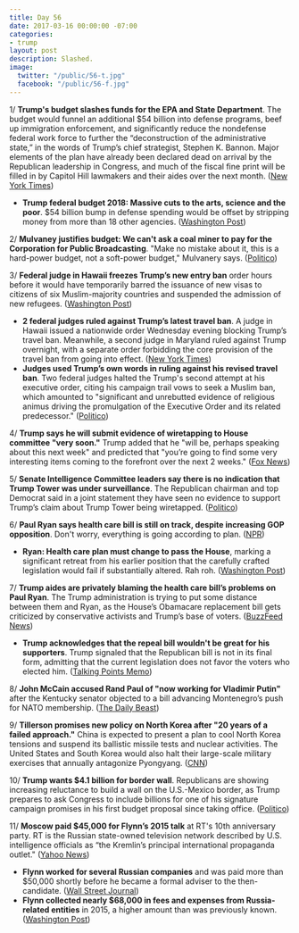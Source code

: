 ```yaml
---
title: Day 56
date: 2017-03-16 00:00:00 -07:00
categories:
- trump
layout: post
description: Slashed.
image:
  twitter: "/public/56-t.jpg"
  facebook: "/public/56-f.jpg"
---
```


1/ **Trump's budget slashes funds for the EPA and State Department**. The budget would funnel an additional $54 billion into defense programs, beef up immigration enforcement, and significantly reduce the nondefense federal work force to further the “deconstruction of the administrative state,” in the words of Trump’s chief strategist, Stephen K. Bannon. Major elements of the plan have already been declared dead on arrival by the Republican leadership in Congress, and much of the fiscal fine print will be filled in by Capitol Hill lawmakers and their aides over the next month. ([New York Times](https://www.nytimes.com/2017/03/15/us/politics/budget-epa-state-department-cuts.html))

* **Trump federal budget 2018: Massive cuts to the arts, science and the poor**. $54 billion bump in defense spending would be offset by stripping money from more than 18 other agencies. ([Washington Post](https://www.washingtonpost.com/business/economy/trump-federal-budget-2018-massive-cuts-to-the-arts-science-and-the-poor/2017/03/15/0a0a0094-09a1-11e7-a15f-a58d4a988474_story.html))

2/ **Mulvaney justifies budget: We can't ask a coal miner to pay for the Corporation for Public Broadcasting**. "Make no mistake about it, this is a hard-power budget, not a soft-power budget," Mulvanery says. ([Politico](https://secure.politico.com/story/2017/03/mick-mulvaney-trump-budget-priorities-236117))

3/ **Federal judge in Hawaii freezes Trump’s new entry ban** order hours before it would have temporarily barred the issuance of new visas to citizens of six Muslim-majority countries and suspended the admission of new refugees. ([Washington Post](https://www.washingtonpost.com/local/social-issues/lawyers-face-off-on-trump-travel-ban-in-md-court-wednesday-morning/2017/03/14/b2d24636-090c-11e7-93dc-00f9bdd74ed1_story.html))

* **2 federal judges ruled against Trump’s latest travel ban**. A judge in Hawaii issued a nationwide order Wednesday evening blocking Trump’s travel ban. Meanwhile, a second judge in Maryland ruled against Trump overnight, with a separate order forbidding the core provision of the travel ban from going into effect. ([New York Times](https://www.nytimes.com/2017/03/15/us/politics/trump-travel-ban.html))
* **Judges used Trump’s own words in ruling against his revised travel ban**. Two federal judges halted the Trump's second attempt at his executive order, citing his campaign trail vows to seek a Muslim ban, which amounted to "significant and unrebutted evidence of religious animus driving the promulgation of the Executive Order and its related predecessor." ([Politico](https://secure.politico.com/story/2017/03/trump-revised-travel-ban-judge-hearing-236086))

4/ **Trump says he will submit evidence of wiretapping to House committee "very soon."** Trump added that he "will be, perhaps speaking about this next week" and predicted that "you’re going to find some very interesting items coming to the forefront over the next 2 weeks." ([Fox News](http://www.foxnews.com/politics/2017/03/15/trump-calls-tax-return-leak-illegal-thinks-msnbc-report-is-disgrace.html))

5/ **Senate Intelligence Committee leaders say there is no indication that Trump Tower was under surveillance**. The Republican chairman and top Democrat said in a joint statement they have seen no evidence to support Trump’s claim about Trump Tower being wiretapped. ([Politico](https://secure.politico.com/story/2017/03/senate-intelligence-leaders-no-indications-of-trump-tower-surveillance-236138))

6/ **Paul Ryan says health care bill is still on track, despite increasing GOP opposition**. Don't worry, everything is going according to plan. ([NPR](http://www.npr.org/2017/03/15/520261164/paul-ryan-says-health-care-bill-on-track-despite-increasing-gop-opposition))

* **Ryan: Health care plan must change to pass the House**, marking a significant retreat from his earlier position that the carefully crafted legislation would fail if substantially altered. Rah roh. ([Washington Post](https://www.washingtonpost.com/powerpost/speaker-paul-ryan-doubles-down-on-gop-health-care-plan-amid-opposition/2017/03/15/872c4f3c-0974-11e7-93dc-00f9bdd74ed1_story.html))

7/ **Trump aides are privately blaming the health care bill’s problems on Paul Ryan**. The Trump administration is trying to put some distance between them and Ryan, as the House’s Obamacare replacement bill gets criticized by conservative activists and Trump’s base of voters. ([BuzzFeed News](https://www.buzzfeed.com/tariniparti/trump-aides-are-privately-blaming-the-health-care-bills))

* **Trump acknowledges that the repeal bill wouldn't be great for his supporters**. Trump signaled that the Republican bill is not in its final form, admitting that the current legislation does not favor the voters who elected him. ([Talking Points Memo](http://talkingpointsmemo.com/livewire/trump-obamacare-repeal-his-voters))

8/ **John McCain accused Rand Paul of "now working for Vladimir Putin"** after the Kentucky senator objected to a bill advancing Montenegro’s push for NATO membership. ([The Daily Beast](http://www.thedailybeast.com/articles/2017/03/15/john-mccain-rand-paul-is-now-working-for-vladimir-putin.html))

9/ **Tillerson promises new policy on North Korea after "20 years of a failed approach."** China is expected to present a plan to cool North Korea tensions and suspend its ballistic missile tests and nuclear activities. The United States and South Korea would also halt their large-scale military exercises that annually antagonize Pyongyang. ([CNN](http://www.cnn.com/2017/03/16/politics/tillerson-japan-north-korea/))

10/ **Trump wants $4.1 billion for border wall**. Republicans are showing increasing reluctance to build a wall on the U.S.-Mexico border, as Trump prepares to ask Congress to include billions for one of his signature campaign promises in his first budget proposal since taking office. ([Politico](https://secure.politico.com/story/2017/03/trump-border-wall-budget-236107))

11/ **Moscow paid $45,000 for Flynn’s 2015 talk** at RT's 10th anniversary party. RT is the Russian state-owned television network described by U.S. intelligence officials as “the Kremlin’s principal international propaganda outlet." ([Yahoo News](https://www.yahoo.com/news/moscow-paid-45000-for-flynns-2015-talk-documents-show-165404052.html))

* **Flynn worked for several Russian companies** and was paid more than $50,000 shortly before he became a formal adviser to the then-candidate. ([Wall Street Journal](https://www.wsj.com/articles/mike-flynn-worked-for-other-russian-companies-besides-rt-documents-1489683618))
* **Flynn collected nearly $68,000 in fees and expenses from Russia-related entities** in 2015, a higher amount than was previously known. ([Washington Post](https://www.washingtonpost.com/politics/new-details-released-on-russia-related-payments-to-flynn-before-he-joined-trump-campaign/2017/03/16/52a4205a-0a55-11e7-a15f-a58d4a988474_story.html))